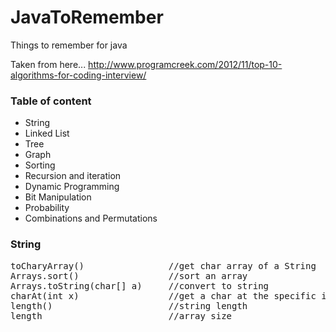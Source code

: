 JavaToRemember
=================

Things to remember for java

Taken from here... <a>http://www.programcreek.com/2012/11/top-10-algorithms-for-coding-interview/</a>

<h3>Table of content</h3>
<ul>
  <li>String</li>
  <li>Linked List</li>
  <li>Tree</li>
  <li>Graph</li>
  <li>Sorting</li>
  <li>Recursion and iteration</li>
  <li>Dynamic Programming</li>
  <li>Bit Manipulation</li>
  <li>Probability</li>
  <li>Combinations and Permutations</li>
</ul>

<h3>String</h3>
<pre>
toCharyArray()                //get char array of a String
Arrays.sort()                 //sort an array
Arrays.toString(char[] a)     //convert to string
charAt(int x)                 //get a char at the specific index
length()                      //string length
length                        //array size
</pre>
